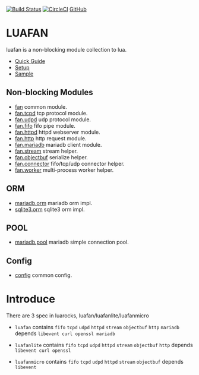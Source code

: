 [![Build Status](https://travis-ci.org/luafan/luafan.svg?branch=master)](https://travis-ci.org/luafan/luafan)
[![CircleCI](https://circleci.com/gh/luafan/luafan.svg?style=svg)](https://circleci.com/gh/luafan/luafan)
[GitHub](https://github.com/luafan/luafan)

# LUAFAN

luafan is a non-blocking module collection to lua.

* [Quick Guide](guide.md)
* [Setup](setup.md)
* [Sample](sample.md)

## Non-blocking Modules
* [fan](api/fan.md) common module.
* [fan.tcpd](api/tcpd.md) tcp protocol module.
* [fan.udpd](api/udpd.md) udp protocol module.
* [fan.fifo](api/fifo.md) fifo pipe module.
* [fan.httpd](api/httpd.md) httpd webserver module.
* [fan.http](api/http.md) http request module.
* [fan.mariadb](api/mariadb.md) mariadb client module.
* [fan.stream](api/stream.md) stream helper.
* [fan.objectbuf](api/objectbuf.md) serialize helper.
* [fan.connector](api/connector.md) fifo/tcp/udp connector helper.
* [fan.worker](api/worker.md) multi-process worker helper.

## ORM
* [mariadb.orm](api/mariadb_orm.md) mariadb orm impl.
* [sqlite3.orm](api/sqlite3_orm.md) sqlite3 orm impl.

## POOL
* [mariadb.pool](api/mariadb_pool.md) mariadb simple connection pool.

## Config
* [config](api/config.md) common config.

Introduce
=========

There are 3 spec in luarocks, luafan/luafanlite/luafanmicro

* `luafan` contains `fifo` `tcpd` `udpd` `httpd` `stream` `objectbuf` `http` `mariadb` depends `libevent curl openssl mariadb`

* `luafanlite` contains `fifo` `tcpd` `udpd` `httpd` `stream` `objectbuf` `http` depends `libevent curl openssl`

* `luafanmicro` contains `fifo` `tcpd` `udpd` `httpd` `stream` `objectbuf` depends `libevent`
